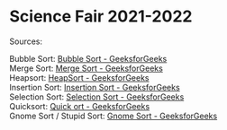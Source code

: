 # Science Fair 2021-2022

Sources: 

Bubble Sort: [Bubble Sort - GeeksforGeeks](https://www.geeksforgeeks.org/bubble-sort/) <br>
Merge Sort: [Merge Sort - GeeksforGeeks](https://www.geeksforgeeks.org/merge-sort/) <br>
Heapsort: [HeapSort - GeeksforGeeks](https://www.geeksforgeeks.org/heap-sort/) <br>
Insertion Sort: [Insertion Sort - GeeksforGeeks](https://www.geeksforgeeks.org/Insertion-sort/) <br>
Selection Sort: [Selection Sort - GeeksforGeeks](https://www.geeksforgeeks.org/selection-sort/) <br>
Quicksort: [Quick ort - GeeksforGeeks](https://www.geeksforgeeks.org/quick-sort/) <br>
Gnome Sort / Stupid Sort: [Gnome Sort - GeeksforGeeks](https://www.geeksforgeeks.org/gnome-sort-a-stupid-one/) <br>